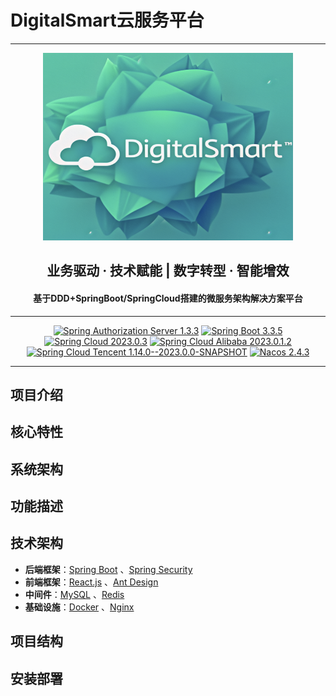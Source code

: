 # DigitalSmart云服务平台

--------------------------

<p align="center"><img src="./app/images/digital-smart.png" height="300" width="400" alt="logo"/></p>
<h2 align="center"> 业务驱动 · 技术赋能 | 数字转型 · 智能增效  </h2>
<h4 align="center"> 基于DDD+SpringBoot/SpringCloud搭建的微服务架构解决方案平台 </h4>

--------------------------

<p align="center">
    <a href="https://github.com/spring-projects/spring-authorization-server" target="_blank"><img src="https://img.shields.io/badge/Spring%20Authorization%20Server-1.3.3-blue.svg?logo=spring" alt="Spring Authorization Server 1.3.3"></a>
    <a href="https://spring.io/projects/spring-boot" target="_blank"><img src="https://img.shields.io/badge/Spring%20Boot-3.3.5-blue.svg?logo=spring" alt="Spring Boot 3.3.5"></a>
    <a href="https://spring.io/projects/spring-cloud" target="_blank"><img src="https://img.shields.io/badge/Spring%20Cloud-2023.0.3-blue.svg?logo=spring" alt="Spring Cloud 2023.0.3"></a>
    <a href="https://github.com/alibaba/spring-cloud-alibaba" target="_blank"><img src="https://img.shields.io/badge/Spring%20Cloud%20Alibaba-2023.0.1.2-blue.svg?logo=alibabadotcom" alt="Spring Cloud Alibaba 2023.0.1.2"></a>
    <a href="https://github.com/Tencent/spring-cloud-tencent" target="_blank"><img src="https://img.shields.io/badge/Spring%20Cloud%20Tencent-1.14.0--2023.0.0-blue.svg?logo=tencentqq" alt="Spring Cloud Tencent 1.14.0--2023.0.0-SNAPSHOT"></a>
    <a href="https://nacos.io/zh-cn/index.html" target="_blank"><img src="https://img.shields.io/badge/Nacos-2.4.3-brightgreen.svg?logo=alibabadotcom" alt="Nacos 2.4.3"></a>
</p>

--------------------------

## 项目介绍

## 核心特性

## 系统架构

## 功能描述

## 技术架构

- **后端框架**：[Spring Boot](https://spring.io/projects/spring-boot/) 、[Spring Security](https://spring.io/projects/spring-security/)
- **前端框架**：[React.js](https://react.dev/) 、[Ant Design](https://ant.design)
- **中间件**：[MySQL](https://www.mysql.com/) 、[Redis](https://redis.io/)
- **基础设施**：[Docker](https://www.docker.com/) 、[Nginx](https://nginx.org/) 

## 项目结构

## 安装部署

